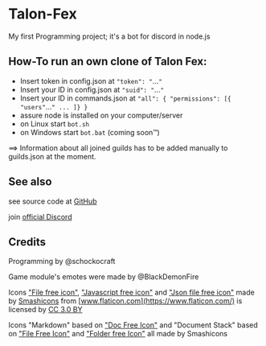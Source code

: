 # Talon-Fex
My first Programming project; it's a bot for discord in node.js

## How-To run an own clone of Talon Fex:
* Insert token in config.json at `"token": "`...`"`
* Insert your ID in config.json at `"suid": "`...`"`
* Insert your ID in commands.json at `"all": {
	 "permissions": [{
	 	 "users"`...`"
	 	 ...
	 	 ]}
	 	 }`
* assure node is installed on your computer/server
* on Linux start `bot.sh`
* on Windows start `bot.bat` (coming soon™)

==> Information about all joined guilds has to be added manually to guilds.json at the moment.

## See also
see source code at [GitHub](https://github.com/schockocraft/Talon-Fex)

join [official Discord](https://discord.gg/cmZxq8t)

## Credits
Programming by @schockocraft

Game module's emotes were made by @BlackDemonFire

Icons ["File free icon"](https://www.flaticon.com/free-icon/file_136549), ["Javascript free icon"](https://www.flaticon.com/free-icon/javascript_136530) and ["Json file free icon"](https://www.flaticon.com/free-icon/json-file_136525) made by [Smashicons](https://www.flaticon.com/authors/smashicons) from [www.flaticon.com](https://www.flaticon.com/) is licensed by [CC 3.0 BY](http://creativecommons.org/licenses/by/3.0/)

Icons "Markdown" based on ["Doc Free Icon"](https://www.flaticon.com/free-icon/doc_136521) and "Document Stack" based on ["File Free Icon"](https://www.flaticon.com/free-icon/file_148965) and ["Folder free Icon"](https://www.flaticon.com/free-icon/folder_148957) all made by Smashicons